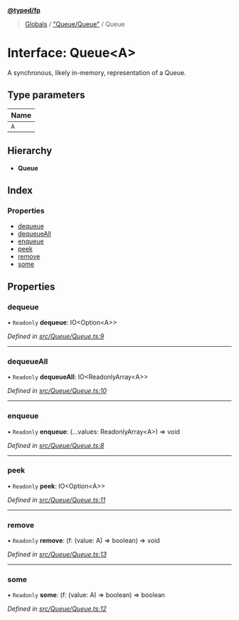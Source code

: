**[@typed/fp](../README.md)**

> [Globals](../globals.md) / ["Queue/Queue"](../modules/_queue_queue_.md) / Queue

# Interface: Queue\<A>

A synchronous, likely in-memory, representation of a Queue.

## Type parameters

Name |
------ |
`A` |

## Hierarchy

* **Queue**

## Index

### Properties

* [dequeue](_queue_queue_.queue.md#dequeue)
* [dequeueAll](_queue_queue_.queue.md#dequeueall)
* [enqueue](_queue_queue_.queue.md#enqueue)
* [peek](_queue_queue_.queue.md#peek)
* [remove](_queue_queue_.queue.md#remove)
* [some](_queue_queue_.queue.md#some)

## Properties

### dequeue

• `Readonly` **dequeue**: IO\<Option\<A>>

*Defined in [src/Queue/Queue.ts:9](https://github.com/TylorS/typed-fp/blob/f27ba3e/src/Queue/Queue.ts#L9)*

___

### dequeueAll

• `Readonly` **dequeueAll**: IO\<ReadonlyArray\<A>>

*Defined in [src/Queue/Queue.ts:10](https://github.com/TylorS/typed-fp/blob/f27ba3e/src/Queue/Queue.ts#L10)*

___

### enqueue

• `Readonly` **enqueue**: (...values: ReadonlyArray\<A>) => void

*Defined in [src/Queue/Queue.ts:8](https://github.com/TylorS/typed-fp/blob/f27ba3e/src/Queue/Queue.ts#L8)*

___

### peek

• `Readonly` **peek**: IO\<Option\<A>>

*Defined in [src/Queue/Queue.ts:11](https://github.com/TylorS/typed-fp/blob/f27ba3e/src/Queue/Queue.ts#L11)*

___

### remove

• `Readonly` **remove**: (f: (value: A) => boolean) => void

*Defined in [src/Queue/Queue.ts:13](https://github.com/TylorS/typed-fp/blob/f27ba3e/src/Queue/Queue.ts#L13)*

___

### some

• `Readonly` **some**: (f: (value: A) => boolean) => boolean

*Defined in [src/Queue/Queue.ts:12](https://github.com/TylorS/typed-fp/blob/f27ba3e/src/Queue/Queue.ts#L12)*
